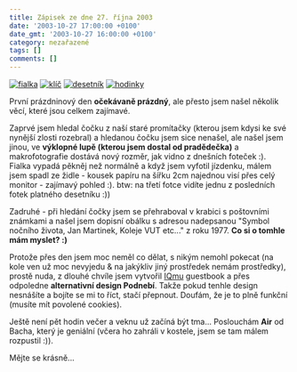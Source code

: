```yaml
---
title: Zápisek ze dne 27. října 2003
date: '2003-10-27 17:00:00 +0100'
date_gmt: '2003-10-27 16:00:00 +0100'
category: nezařazené
tags: []
comments: []
---
```

<div >  <a href="/assets/migrated/old-images/fialka.jpg"><img alt="fialka" src="/assets/migrated/old-images/fialka.jpg"></a>  <a href="/assets/migrated/old-images/klic.jpg"><img alt="klíč" src="/assets/migrated/old-images/klic.jpg"></a>  <a href="/assets/migrated/old-images/desetnik.jpg"><img alt="desetník" src="/assets/migrated/old-images/desetnik.jpg"></a>  <a href="/assets/migrated/old-images/hodinky.jpg"><img alt="hodinky" src="/assets/migrated/old-images/hodinky.jpg"></a>  </div>
<p>První prázdninový den <strong>očekávaně prázdný</strong>, ale přesto jsem našel několik věcí, které  jsou celkem zajímavé.</p>
<p>Zaprvé jsem hledal čočku z naší staré promítačky (kterou jsem kdysi ke své nynější zlosti  rozebral) a hledanou čočku jsem sice nenašel, ale našel jsem jinou, ve <strong>výklopné lupě (kterou  jsem dostal od pradědečka)</strong> a makrofotografie dostává nový rozměr, jak vidno z dnešních foteček :).  Fialka vypadá pěkněj než normálně a když jsem vyfotil jízdenku, málem jsem spadl ze židle - kousek  papíru na šířku 2cm najednou visí přes celý monitor - zajímavý pohled :). btw: na třetí fotce vidíte  jednu z posledních fotek platného desetníku :))</p>
<p>Zadruhé - při hledání čočky jsem se přehraboval v krabici s poštovními známkami a našel jsem dopisní obálku  s adresou nadepsanou "Symbol nočního života, Jan Martinek, Koleje VUT etc..." z roku 1977. <strong>Co si o tomhle mám  myslet? :)</strong></p>
<p>Protože přes den jsem moc neměl co dělat, s nikým nemohl pokecat (na kole ven už moc nevyjedu &amp;  na jakýkliv jiný prostředek nemám prostředky), prostě nuda, z dlouhé chvíle jsem vytvořil  <a href="http://iqland.wz.cz" target="_blank">IQmu</a> guestbook a přes odpoledne <strong>alternativní design Podnebí</strong>.  Takže pokud tenhle design nesnášíte  a bojíte se mi to říct, stačí přepnout. Doufám, že je to plně funkční (musíte mít povolené cookies).</p>
<p>Ještě není pět hodin večer a veknu už začíná být tma... Poslouchám <strong>Air</strong> od Bacha, který je geniální  (včera ho zahráli v kostele, jsem se tam málem rozpustil :)).</p>
<p>Mějte se krásně...</p>
